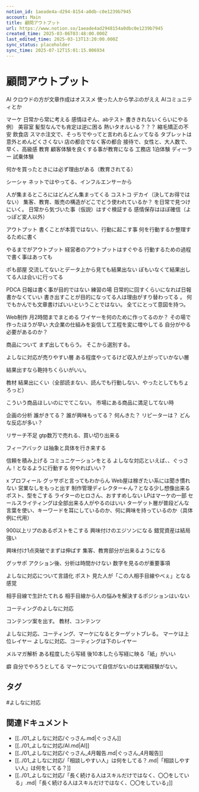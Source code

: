 ```yaml
---
notion_id: 1aeade4a-d294-8154-a0db-c0e1239b7945
account: Main
title: 顧問アウトプット
url: https://www.notion.so/1aeade4ad2948154a0dbc0e1239b7945
created_time: 2025-03-06T03:48:00.000Z
last_edited_time: 2025-03-13T13:20:00.000Z
sync_status: placeholder
sync_time: 2025-07-12T15:01:15.006934
---
```

# 顧問アウトプット

AI
クロウドの方が文章作成はオススメ
使った人から学ぶのがええ
AIコミュニティとか

マーケ
日常から常に考える
感情ほぞん、abテスト
書ききれないくらいにやる
例）
美容室
髪型なんでも肯定は逆に困る
熱いタオルいる？？？
縮毛矯正の不安
飲食店
スマホ注文で、そっちでやってと言われるとムッてなる
タブレットは意外とめんどくさくない
店の都合でなく客の都合
接待で、女性と、大人数で、早く、高級感
教育
顧客体験を良くする事が教育になる
工務店
1泊体験
ディーラー
試乗体験

何かを買ったときには必ず理由がある（教育されてる）

シーシャ
ネットではやってる、インフルエンサーから

人が集まるところにはどんどん集まってくる
コストコ
デカイ（決してお得ではない）
集客、教育、販売の構造がどこでどう使われているか？
を日常で見つけにいく。
日常から気づいた事（仮説）はすぐ検証する
感情保存はほぼ確信（よっぽど変人以外）

アウトプット
書くことが本質ではない、行動に起こす事
何を行動するか整理するために書く

やるまでがアウトプット
経営者のアウトプットはすぐやる
行動するための過程で書く事はあっても

ポも部屋
交流してないとデータ上から見ても結果出ない
ぽもいなくて結果出してる人は会いに行ってる

PDCA
日報は書く事が目的ではない
練習の場
日常的に回すくらいになれば日報書かなくていい
書き出すことが目的になってる人は理由がすり替わってる
。
何でもかんでも文章書けばいいということではない。
全てにとって意図を持つ。

Web制作
月2時間までまとめる
ワイヤーを何のために作ってるのか？
その場で作ったほうが早い
大企業の仕組みを妄信して工程を変に増やしてる
自分がやる必要があるのか？


商品について
まず出してもらう。
そこから選別する。

よしなに対応が売りやすい層
ある程度やってるけど収入が上がっていかない層

結果出すなら鞄持ちくらいがいい。

教材
結果出にくい（全部読まない、読んでも行動しない、やったとしてもちょろっと）

こういう商品ほしいのにでてこない。
市場にある商品に満足してない時

企画の分析
誰がきてる？
誰が興味もってる？
何んきた？
リピーターは？
どんな反応が多い？


リサーチ不足
gtp数万で売れる、買い切り出来る

フィーアバック
は抽象と具体を行き来する

信頼を積み上げる
コミュニケーションをとる
よしなな対応といえば、、ぐっさん！となるように行動する
何やればいい？

x
プロフィール
グッサポと言ってもわからん
Web屋は稼ぎたい系には聞き慣れない
営業なしをもっと出す
制作管理ディレクター←ん？となる少し想像出来る
ポスト、型をこする
ライターのヒロさん、おすすめしない
LPはマーケの一部
セールスライティングは全部出来る人がやるのはいい
ターゲット層が普段どんな言葉を使い、キーワードを耳にしているのか、何に興味を持っているのか（具体例に代用）

900以上リプのあるポストをこする
興味付けのエジソンになる
錯覚資産は結局強い

興味付け1点突破でまずは伸ばす
集客、教育部分が出来るようになる

グッサポ
アクション後、分析は時間かけない
数字を見るのが重要事項

よしなに対応について言語化
ポスト
見た人が「この人相手目線やべぇ」となる感覚

相手目線で生計たてれる
相手目線から人の悩みを解決するポジションはいない


コーティングのよしなに対応

コンテンツ案を出す。
教材、コンテンツ

よしなに対応、コーティング、マーケになるとターゲットブレる。
マーケは上位レイヤー
よしなに対応、コーティングは下のレイヤー

メルマガ解析
ある程度したら写経
後10本したら写経に映る「紙」がいい


癖
自分でやろうとしてる
マーケについて自信がないのは実戦経験がない。



## タグ

#よしなに対応 

## 関連ドキュメント

- [[../01_よしなに対応/ぐっさん.md|ぐっさん]]
- [[../01_よしなに対応/AI.md|AI]]
- [[../01_よしなに対応/ぐっさん_4月報告.md|ぐっさん_4月報告]]
- [[../01_よしなに対応/「相談しやすい人」は何をしてる？.md|「相談しやすい人」は何をしてる？]]
- [[../01_よしなに対応/「長く続ける人はスキルだけではなく、〇〇をしている」.md|「長く続ける人はスキルだけではなく、〇〇をしている」]]
